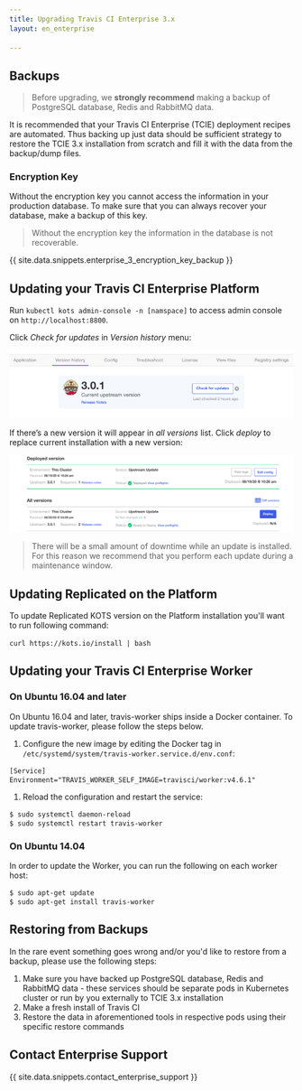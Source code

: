 ```yaml
---
title: Upgrading Travis CI Enterprise 3.x
layout: en_enterprise

---
```


## Backups

> Before upgrading, we **strongly recommend** making a backup of PostgreSQL database, Redis and RabbitMQ data.

It is recommended that your Travis CI Enterprise (TCIE) deployment recipes are automated. Thus backing up just data should be sufficient strategy to restore the TCIE 3.x installation from scratch and fill it with the data from the backup/dump files.

### Encryption Key

Without the encryption key you cannot access the information in your production database. To make sure that you can always recover your database, make a backup of this key.

> Without the encryption key the information in the database is not recoverable.

{{ site.data.snippets.enterprise_3_encryption_key_backup }}

## Updating your Travis CI Enterprise Platform

Run `kubectl kots admin-console -n [namspace]` to access admin console on `http://localhost:8800`.

Click *Check for updates* in *Version history* menu:

![Check for updates](/images/tcie-3.x-check-updates.png)

If there’s a new version it will appear in *all versions* list. Click *deploy* to replace current installation with a new version:

![All versions](/images/tcie-3.x-list-of-versions.png)

> There will be a small amount of downtime while an update is installed. For this reason we recommend that you perform each update during a maintenance window.

## Updating Replicated on the Platform

To update Replicated KOTS version on the Platform installation you'll want to run
following command:

`curl https://kots.io/install | bash`


## Updating your Travis CI Enterprise Worker

### On Ubuntu 16.04 and later

On Ubuntu 16.04 and later, travis-worker ships inside a Docker container. To update travis-worker, please follow the steps below.

  1. Configure the new image by editing the Docker tag in `/etc/systemd/system/travis-worker.service.d/env.conf`:
  ```
  [Service]
  Environment="TRAVIS_WORKER_SELF_IMAGE=travisci/worker:v4.6.1"
  ```
  1. Reload the configuration and restart the service:
  ```
  $ sudo systemctl daemon-reload
  $ sudo systemctl restart travis-worker
  ```

### On Ubuntu 14.04

In order to update the Worker, you can run the following on each worker
host:

```
$ sudo apt-get update
$ sudo apt-get install travis-worker
```

## Restoring from Backups

In the rare event something goes wrong and/or you'd like to restore from a backup, please use the following steps:

1. Make sure you have backed up PostgreSQL database, Redis and RabbitMQ data - these services should be separate pods in Kubernetes cluster or run by you externally to TCIE 3.x installation
2. Make a fresh install of Travis CI
3. Restore the data in aforementioned tools in respective pods using their specific restore commands

## Contact Enterprise Support

{{ site.data.snippets.contact_enterprise_support }}
